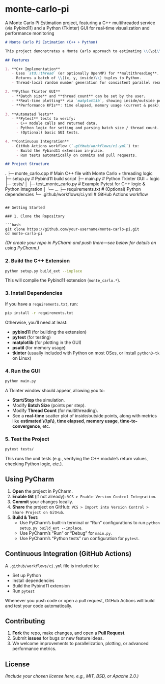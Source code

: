 # monte-carlo-pi
A Monte Carlo Pi Estimation project, featuring a C++ multihreaded service (via Pybind11) and a Python (Tkinter) GUI for real-time visualization and performance monitoring

```markdown
# Monte Carlo Pi Estimation (C++ + Python)

This project demonstrates a Monte Carlo approach to estimating \\(\pi\\) by randomly sampling points in a 2D plane and checking how many fall inside a unit circle. The core logic is written in **C++** (exposed to Python via **Pybind11**), and a **Python Tkinter** GUI provides real-time visualization and performance monitoring.

## Features

1. **C++ Implementation**  
   - Uses `std::thread` (or optionally OpenMP) for **multithreading**.  
   - Returns a batch of \\((x, y, inside)\\) tuples to Python.  
   - Thread-local random number generation for consistent parallel results.

2. **Python Tkinter GUI**  
   - **Batch size** and **thread count** can be set by the user.  
   - **Real-time plotting** via `matplotlib`, showing inside/outside points.  
   - **Performance KPIs**: time elapsed, memory usage (current & peak), convergence checks (\\(\pm 10^{-4}\\) threshold), and an aggregated score once convergence is reached.

3. **Automated Tests**  
   - **Pytest** tests to verify:
     - C++ module calls and returned data.
     - Python logic for setting and parsing batch size / thread count.
     - (Optional) basic GUI tests.

4. **Continuous Integration**  
   - GitHub Actions workflow (`.github/workflows/ci.yml`) to:
     - Build the Pybind11 extension in-place.
     - Run tests automatically on commits and pull requests.

## Project Structure

```
.
├─ monte_carlo.cpp        # Main C++ file with Monte Carlo + threading logic
├─ setup.py               # Pybind11 build script
├─ main.py                # Python Tkinter GUI + logic
├─ tests/
│  ├─ test_monte_carlo.py # Example Pytest for C++ logic & Python integration
│  └─ ...
├─ requirements.txt       # (Optional) Python dependencies
└─ .github/workflows/ci.yml # GitHub Actions workflow
```

## Getting Started

### 1. Clone the Repository

```bash
git clone https://github.com/your-username/monte-carlo-pi.git
cd monte-carlo-pi
```
*(Or create your repo in PyCharm and push there—see below for details on using PyCharm.)*

### 2. Build the C++ Extension

```bash
python setup.py build_ext --inplace
```

This will compile the Pybind11 extension (`monte_carlo.*`).

### 3. Install Dependencies

If you have a `requirements.txt`, run:

```bash
pip install -r requirements.txt
```

Otherwise, you’ll need at least:
- **pybind11** (for building the extension)
- **pytest** (for testing)
- **matplotlib** (for plotting in the GUI)
- **psutil** (for memory usage)
- **tkinter** (usually included with Python on most OSes, or install `python3-tk` on Linux)

### 4. Run the GUI

```bash
python main.py
```

A Tkinter window should appear, allowing you to:
- **Start/Stop** the simulation.
- Modify **Batch Size** (points per step).
- Modify **Thread Count** (for multithreading).
- See a **real-time** scatter plot of inside/outside points, along with metrics like **estimated \\(\pi\\)**, **time elapsed**, **memory usage**, **time-to-convergence**, etc.

### 5. Test the Project

```bash
pytest tests/
```

This runs the unit tests (e.g., verifying the C++ module’s return values, checking Python logic, etc.).

## Using PyCharm

1. **Open** the project in PyCharm.
2. **Enable Git** (if not already): `VCS > Enable Version Control Integration`.
3. **Commit** your changes locally.
4. **Share** the project on GitHub: `VCS > Import into Version Control > Share Project on GitHub`.
5. **Build & Test**:  
   - Use PyCharm’s built-in terminal or “Run” configurations to run `python setup.py build_ext --inplace`.  
   - Use PyCharm’s “Run” or “Debug” for `main.py`.  
   - Use PyCharm’s “Python tests” run configuration for `pytest`.

## Continuous Integration (GitHub Actions)

A `.github/workflows/ci.yml` file is included to:
- Set up Python
- Install dependencies
- Build the Pybind11 extension
- Run `pytest`

Whenever you push code or open a pull request, GitHub Actions will build and test your code automatically.

## Contributing

1. **Fork** the repo, make changes, and open a **Pull Request**.
2. Submit **issues** for bugs or new feature ideas.
3. We welcome improvements to parallelization, plotting, or advanced performance metrics.

## License

*(Include your chosen license here, e.g., MIT, BSD, or Apache 2.0.)*

```
